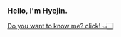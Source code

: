 ###  Hello, I'm Hyejin. 
<a href="https://hjqueeen.github.io/portfolio/" target="_blank">Do you want to know me? click! 👈🏻</a>
<!--
**hjqueeen/hjqueeen** is a ✨ _special_ ✨ repository because its `README.md` (this file) appears on your GitHub profile.

Here are some ideas to get you started:

- 🔭 I’m currently working on ...
- 🌱 I’m currently learning ...
- 👯 I’m looking to collaborate on ...
- 🤔 I’m looking for help with ...
- 💬 Ask me about ...
- 📫 How to reach me: ...
- 😄 Pronouns: ...
- ⚡ Fun fact: ...
-->
